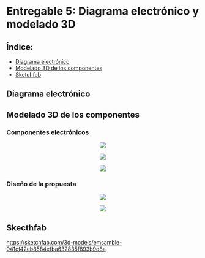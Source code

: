 # Entregable 5: Diagrama electrónico y modelado 3D

## Índice:
- [Diagrama electrónico](https://github.com/micaelaacc/Proyecto_FunBio/blob/main/Entregables/E5.md#diagrama-electr%C3%B3nico)
- [Modelado 3D de los componentes](https://github.com/micaelaacc/Proyecto_FunBio/blob/main/Entregables/E5.md#modelado-3d-de-los-componentes)
- [Sketchfab](https://github.com/micaelaacc/Proyecto_FunBio/blob/main/Entregables/E5.md#skecthfab)

## Diagrama electrónico

## Modelado 3D de los componentes
### Componentes electrónicos
<p align="center">
  <img src="https://github.com/micaelaacc/Proyecto_FunBio/blob/f773bbe7fdfdd7e6e6519ead27905e92056a370b/Im%C3%A1genes/Componentes1.png">
</p>

<p align="center">
  <img src="https://github.com/micaelaacc/Proyecto_FunBio/blob/aa03a48b78b8eb21b1b1b469e70e56fa9ab746e0/Im%C3%A1genes/Componentes2.png">
</p>

<p align="center">
  <img src="https://github.com/micaelaacc/Proyecto_FunBio/blob/01b65f515072415a704ab83f86825f8de5083756/Im%C3%A1genes/Componentes3.png">
</p>

### Diseño de la propuesta
<p align="center">
  <img src="https://github.com/micaelaacc/Proyecto_FunBio/blob/21d7407ddf9be97a2e3c4f8a193bf64c5d5abec5/Im%C3%A1genes/Modelado3D%20(1).png">
</p>
<p align="center">
  <img src="https://github.com/micaelaacc/Proyecto_FunBio/blob/5679f53de700db2a2b41eddda0a35a25dd63a8df/Im%C3%A1genes/Modelado3D%20(2).png">
</p>

## Skecthfab
https://sketchfab.com/3d-models/emsamble-041cf42eb8584efba632835f893b9d8a

